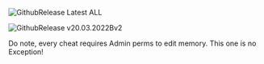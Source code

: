 ![GithubRelease Latest ALL](https://img.shields.io/github/downloads/Saniee/ULTRAKILLTrainer/latest/total?style=plastic)
<br>

![GithubRelease v20.03.2022Bv2](https://img.shields.io/github/downloads/Saniee/ULTRAKILLTrainer/v20.03.2022Bv2/total)

Do note, every cheat requires Admin perms to edit memory. This one is no Exception!
